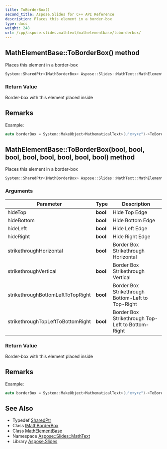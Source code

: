 ```yaml
---
title: ToBorderBox()
second_title: Aspose.Slides for C++ API Reference
description: Places this element in a border-box
type: docs
weight: 248
url: /cpp/aspose.slides.mathtext/mathelementbase/toborderbox/
---
```

## MathElementBase::ToBorderBox() method


Places this element in a border-box

```cpp
System::SharedPtr<IMathBorderBox> Aspose::Slides::MathText::MathElementBase::ToBorderBox() override
```


### Return Value

Border-box with this element placed inside
## Remarks



Example: 
```cpp
auto borderBox = System::MakeObject<MathematicalText>(u"x+y+z")->ToBorderBox();
```

## MathElementBase::ToBorderBox(bool, bool, bool, bool, bool, bool, bool, bool) method


Places this element in a border-box

```cpp
System::SharedPtr<IMathBorderBox> Aspose::Slides::MathText::MathElementBase::ToBorderBox(bool hideTop, bool hideBottom, bool hideLeft, bool hideRight, bool strikethroughHorizontal, bool strikethroughVertical, bool strikethroughBottomLeftToTopRight, bool strikethroughTopLeftToBottomRight) override
```


### Arguments

| Parameter | Type | Description |
| --- | --- | --- |
| hideTop | **bool** | Hide Top Edge |
| hideBottom | **bool** | Hide Bottom Edge |
| hideLeft | **bool** | Hide Left Edge |
| hideRight | **bool** | Hide Right Edge |
| strikethroughHorizontal | **bool** | Border Box Strikethrough Horizontal |
| strikethroughVertical | **bool** | Border Box Strikethrough Vertical |
| strikethroughBottomLeftToTopRight | **bool** | Border Box Strikethrough Bottom-Left to Top-Right |
| strikethroughTopLeftToBottomRight | **bool** | Border Box Strikethrough Top-Left to Bottom-Right |

### Return Value

Border-box with this element placed inside
## Remarks



Example: 
```cpp
auto borderBox = System::MakeObject<MathematicalText>(u"x+y+z")->ToBorderBox(false, false, true, true, false, false, false, false);
```

## See Also

* Typedef [SharedPtr](../../system/sharedptr/)
* Class [IMathBorderBox](../imathborderbox/)
* Class [MathElementBase](./)
* Namespace [Aspose::Slides::MathText](../)
* Library [Aspose.Slides](../../)